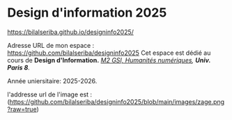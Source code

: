 # Design d'information 2025

https://bilalseriba.github.io/designinfo2025/

Adresse URL de mon espace : https://github.com/bilalseriba/designinfo2025
Cet espace est dédié au cours de **Design d'Information.**
*[M2 GSI, Humanités numériques](https://www.lequipe.fr/), **Univ. Paris 8**.*

Année uniersitaire: 2025-2026.

l'addresse url de l'image est : 
(https://github.com/bilalseriba/designinfo2025/blob/main/images/zage.png?raw=true)
